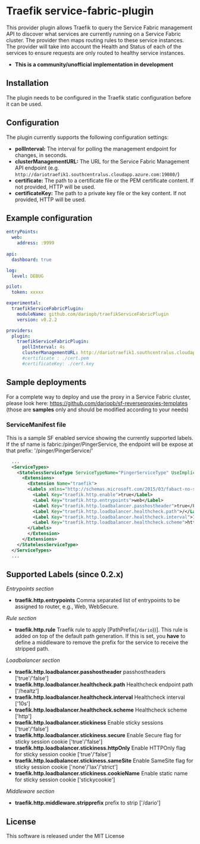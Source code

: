 # Traefik service-fabric-plugin

This provider plugin allows Traefik to query the Service Fabric management API to discover what services are currently running on a Service Fabric cluster. The provider then maps routing rules to these service instances. The provider will take into account the Health and Status of each of the services to ensure requests are only routed to healthy service instances.
* **This is a community/unofficial implementation in development**

## Installation
The plugin needs to be configured in the Traefik static configuration before it can be used.

## Configuration
The plugin currently supports the following configuration settings:
* **pollInterval:**          The interval for polling the management endpoint for changes, in seconds.
* **clusterManagementURL:**  The URL for the Service Fabric Management API endpoint (e.g. `http://dariotraefik1.southcentralus.cloudapp.azure.com:19080/`)
* **certificate:**           The path to a certificate file or the PEM certificate content. If not provided, HTTP will be used.
* **certificateKey:**        The path to a private key file or the key content. If not provided, HTTP will be used.

## Example configuration

```yaml
entryPoints:
  web:
    address: :9999
    
api:
  dashboard: true

log:
  level: DEBUG

pilot:
  token: xxxxx

experimental:
  traefikServiceFabricPlugin:
    moduleName: github.com/dariopb/traefikServiceFabricPlugin
    version: v0.2.2

providers:
  plugin:
    traefikServiceFabricPlugin:
      pollInterval: 4s
      clusterManagementURL: http://dariotraefik1.southcentralus.cloudapp.azure.com:19080/
      #certificate : ./cert.pem
      #certificateKey: ./cert.key
```

## Sample deployments
For a complete way to deploy and use the proxy in a Service Fabric cluster, please look here: https://github.com/dariopb/sf-reverseproxies-templates (those are **samples** only and should be modified according to your needs)

### ServiceManifest file
This is a sample SF enabled service showing the currently supported labels. If the sf name is fabric:/pinger/PingerService, the endpoint will be expose at that prefix: '/pinger/PingerService/'
```xml
  ...
  <ServiceTypes>
    <StatelessServiceType ServiceTypeName="PingerServiceType" UseImplicitHost="true">
      <Extensions>
        <Extension Name="traefik">
        <Labels xmlns="http://schemas.microsoft.com/2015/03/fabact-no-schema">
          <Label Key="traefik.http.enable">true</Label>
          <Label Key="traefik.http.entrypoints">web</Label>
          <Label Key="traefik.http.loadbalancer.passhostheader">true</Label>
          <Label Key="traefik.http.loadbalancer.healthcheck.path">/</Label>
          <Label Key="traefik.http.loadbalancer.healthcheck.interval">10s</Label>
          <Label Key="traefik.http.loadbalancer.healthcheck.scheme">http</Label>
        </Labels>
        </Extension>
      </Extensions>
    </StatelessServiceType>
  </ServiceTypes>
  ...
```

## Supported Labels (since 0.2.x) ##

*Entrypoints section*
* **traefik.http.entrypoints** Comma separated list of entrypoints to be assigned to router, e.g., Web, WebSecure.

*Rule section*
* **traefik.http.rule**    Traefik rule to apply [PathPrefix(`/dario`))]. This rule is added on top of the default path generation. If this is set, you **have** to define a middleware to remove the prefix for the service to receive the stripped path.

*Loadbalancer section*
* **traefik.http.loadbalancer.passhostheader**          passhostheaders ['true'/'false']
* **traefik.http.loadbalancer.healthcheck.path**        Healthcheck endpoint path ['/healtz']
* **traefik.http.loadbalancer.healthcheck.interval**    Healthcheck interval ['10s']
* **traefik.http.loadbalancer.healthcheck.scheme**      Healthcheck scheme ['http']
* **traefik.http.loadbalancer.stickiness**      Enable sticky sessions ['true'/'false']
* **traefik.http.loadbalancer.stickiness.secure**      Enable Secure flag for sticky session cookie ['true'/'false']
* **traefik.http.loadbalancer.stickiness.httpOnly**      Enable HTTPOnly flag for sticky session cookie ['true'/'false']
* **traefik.http.loadbalancer.stickiness.sameSite**      Enable SameSite flag for sticky session cookie ['none'/'lax'/'strict']
* **traefik.http.loadbalancer.stickiness.cookieName**      Enable static name for sticky session cookie ['stickycookie']

*Middleware section*
* **traefik.http.middleware.stripprefix**    prefix to strip ['/dario']


## License
This software is released under the MIT License